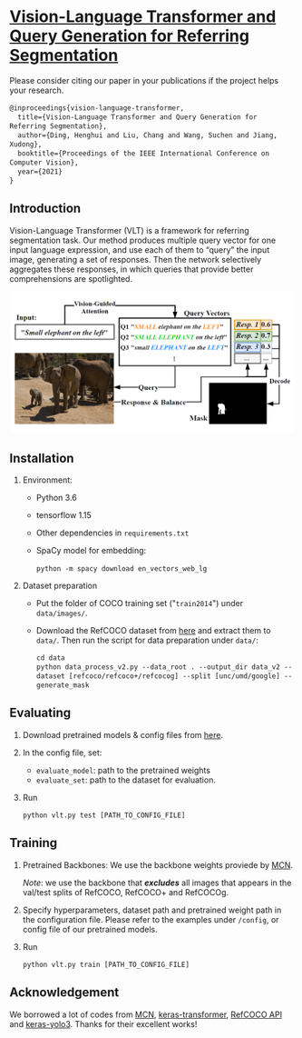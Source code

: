 # [Vision-Language Transformer and Query Generation for Referring Segmentation](https://arxiv.org/abs/2108.05565)

Please consider citing our paper in your publications if the project helps your research.
```
@inproceedings{vision-language-transformer,
  title={Vision-Language Transformer and Query Generation for Referring Segmentation},
  author={Ding, Henghui and Liu, Chang and Wang, Suchen and Jiang, Xudong},
  booktitle={Proceedings of the IEEE International Conference on Computer Vision},
  year={2021}
}
```

## Introduction

Vision-Language Transformer (VLT) is a framework for referring segmentation task. Our method produces multiple query vector for one input language expression, and use each of them to “query” the input image, generating a set of responses. Then the network selectively aggregates these responses, in which queries that provide better comprehensions are spotlighted.

<center><img src="fig0.png" width="500px"></center>

## Installation

1. Environment:

   - Python 3.6
   - tensorflow 1.15
   - Other dependencies in `requirements.txt`
   - SpaCy model for embedding: 
      
      ```python -m spacy download en_vectors_web_lg```

2. Dataset preparation

   - Put the folder of COCO training set ("`train2014`") under `data/images/`.

   - Download the RefCOCO dataset from [here](https://github.com/lichengunc/refer) and extract them to `data/`. Then run the script for data preparation under `data/`:
   
      ```
      cd data
      python data_process_v2.py --data_root . --output_dir data_v2 --dataset [refcoco/refcoco+/refcocog] --split [unc/umd/google] --generate_mask
      ```

## Evaluating

1. Download pretrained models & config files from [here](https://entuedu-my.sharepoint.com/:f:/g/personal/liuc0058_e_ntu_edu_sg/EpE88e5DW1NEl6p7sKlMvrcBhBLeMTuHbtNKDiJCvhQBtQ?e=6thFDa).

2. In the config file, set: 

   - `evaluate_model`: path to the pretrained weights
   - `evaluate_set`: path to the dataset for evaluation.

3. Run
   ```
   python vlt.py test [PATH_TO_CONFIG_FILE]
   ```

## Training

1. Pretrained Backbones:
   We use the backbone weights proviede by [MCN](https://github.com/luogen1996/MCN/blob/master/data/README.md).

   *Note*: we use the backbone that ***excludes*** all images that appears in the val/test splits of RefCOCO, RefCOCO+ and RefCOCOg.

2. Specify hyperparameters, dataset path and pretrained weight path in the configuration file. Please refer to the examples under `/config`, or config file of our pretrained models.

3. Run
   ```
   python vlt.py train [PATH_TO_CONFIG_FILE]
   ```

## Acknowledgement

We borrowed a lot of codes from [MCN](https://github.com/luogen1996/MCN), [keras-transformer](https://github.com/CyberZHG/keras-transformer), [RefCOCO API](https://github.com/lichengunc/refer) and [keras-yolo3](https://github.com/qqwweee/keras-yolo3). Thanks for their excellent works!
